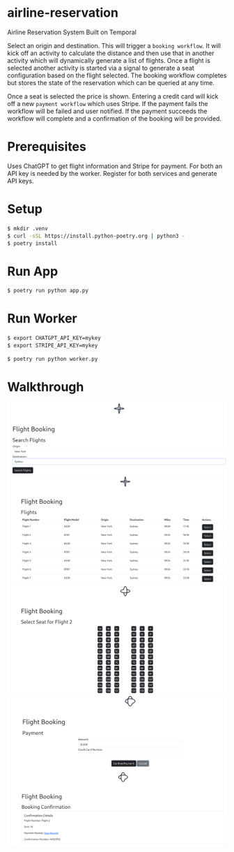 # airline-reservation
Airline Reservation System Built on Temporal

Select an origin and destination. This will trigger a ```booking workflow```. It will kick off an activity to calculate the distance and then use that in another activity which will dynamically generate a list of flights. Once a flight is selected another activity is started via a signal to generate a seat configuration based on the flight selected. The booking workflow completes but stores the state of the reservation which can be queried at any time.

Once a seat is selected the price is shown. Entering a credit card will kick off a new ```payment workflow``` which uses Stripe. If the payment fails the workflow will be failed and user notified. If the payment succeeds the workflow will complete and a confirmation of the booking will be provided.

# Prerequisites
Uses ChatGPT to get flight information and Stripe for payment. For both an API key is needed by the worker. Register for both services and generate API keys.

# Setup
```bash
$ mkdir .venv
$ curl -sSL https://install.python-poetry.org | python3 -
$ poetry install
```

# Run App
```bash
$ poetry run python app.py
```

# Run Worker
```bash
$ export CHATGPT_API_KEY=mykey
$ export STRIPE_API_KEY=mykey
```

```bash
$ poetry run python worker.py
```

# Walkthrough
![Airline Reservation](/static/index.png)
![Airline Reservation](/static/flights.png)
![Airline Reservation](/static/seats.png)
![Airline Reservation](/static/payment.png)
![Airline Reservation](/static/confirmation.png)
